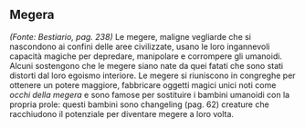 ## **Megera**

*(Fonte: Bestiario, pag. 238)* Le megere, maligne vegliarde che si nascondono ai confini delle aree civilizzate, usano le loro ingannevoli capacità magiche per depredare, manipolare e corrompere gli umanoidi. Alcuni sostengono che le megere siano nate da quei fatati che sono stati distorti dal loro egoismo interiore. Le megere si riuniscono in congreghe per ottenere un potere maggiore, fabbricare oggetti magici unici noti come *occhi della megera* e sono famose per sostituire i bambini umanoidi con la propria prole: questi bambini sono changeling (pag. 62) creature che racchiudono il potenziale per diventare megere a loro volta.
